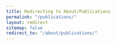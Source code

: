 ```yaml
---
title: Redirecting to About/Publications
permalink: "/publications/"
layout: redirect
sitemap: false
redirect_to: "/about/publications/"
---
```


